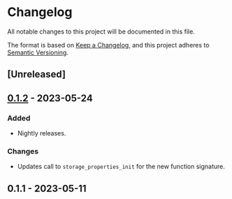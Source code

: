 # Changelog

All notable changes to this project will be documented in this file.

The format is based on [Keep a Changelog](https://keepachangelog.com/en/1.0.0/),
and this project adheres to [Semantic Versioning](https://semver.org/spec/v2.0.0.html).

## [Unreleased]

## [0.1.2](https://github.com/acquire-project/acquire-driver-egrabber/compare/v0.1.1...v0.1.2) - 2023-05-24

### Added

- Nightly releases.

### Changes

- Updates call to `storage_properties_init` for the new function signature.

## 0.1.1 - 2023-05-11

